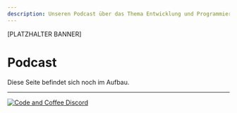 ```yaml
---
description: Unseren Podcast über das Thema Entwicklung und Programmierung findest du hier.
---
```


[PLATZHALTER BANNER]

# Podcast

Diese Seite befindet sich noch im Aufbau.

***
[![Code and Coffee Discord](https://discordapp.com/api/guilds/889432631672983562/widget.png?style=banner2)](http://discord.code-n.coffee)